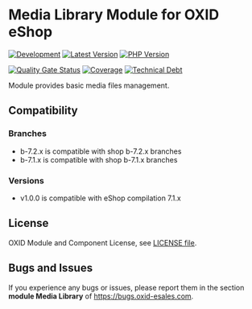 # Media Library Module for OXID eShop

[![Development](https://github.com/OXID-eSales/media-library-module/actions/workflows/trigger.yml/badge.svg?branch=b-7.1.x)](https://github.com/OXID-eSales/media-library-module/actions/workflows/trigger.yml)
[![Latest Version](https://img.shields.io/packagist/v/OXID-eSales/media-library-module?logo=composer&label=latest&include_prereleases&color=orange)](https://packagist.org/packages/oxid-esales/media-library-module)
[![PHP Version](https://img.shields.io/packagist/php-v/oxid-esales/media-library-module)](https://github.com/oxid-esales/media-library-module)

[![Quality Gate Status](https://sonarcloud.io/api/project_badges/measure?project=OXID-eSales_media-library-module&metric=alert_status)](https://sonarcloud.io/dashboard?id=OXID-eSales_media-library-module)
[![Coverage](https://sonarcloud.io/api/project_badges/measure?project=OXID-eSales_media-library-module&metric=coverage)](https://sonarcloud.io/dashboard?id=OXID-eSales_media-library-module)
[![Technical Debt](https://sonarcloud.io/api/project_badges/measure?project=OXID-eSales_media-library-module&metric=sqale_index)](https://sonarcloud.io/dashboard?id=OXID-eSales_media-library-module)

Module provides basic media files management.

## Compatibility

### Branches
* b-7.2.x is compatible with shop b-7.2.x branches
* b-7.1.x is compatible with shop b-7.1.x branches

### Versions
* v1.0.0 is compatible with eShop compilation 7.1.x

## License

OXID Module and Component License, see [LICENSE file](LICENSE).

## Bugs and Issues

If you experience any bugs or issues, please report them in the section **module Media Library** of https://bugs.oxid-esales.com.
